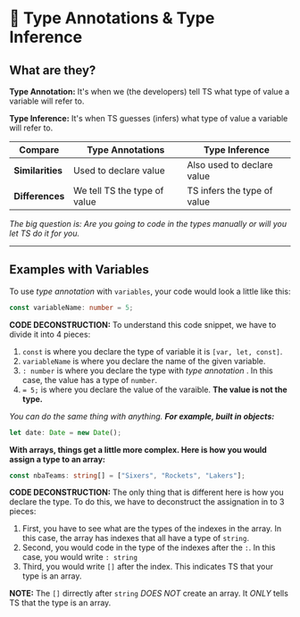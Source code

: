 # 📼  Type Annotations & Type Inference
## What are they?

__Type Annotation:__ It's when we (the developers) tell TS what type of value a variable will refer to.

__Type Inference:__ It's when TS guesses (infers) what type of value a variable will refer to.

| Compare          | Type Annotations             | Type Inference              |
| ---------------- | ---------------------------- | --------------------------- |
| __Similarities__ | Used to declare value        | Also used to declare value  |
| __Differences__  | We tell TS the type of value | TS infers the type of value |
  
_The big question is: Are you going to code in the types manually or will you let TS do it for you._

---

## Examples with Variables

To use _type annotation_ with `variables`, your code would look a little like this:
```ts
const variableName: number = 5;
```
__CODE DECONSTRUCTION:__ To understand this code snippet, we have to divide it into 4 pieces:  
1. `const` is where you declare the type of variable it is `[var, let, const]`.
2. `variableName` is where you declare the name of the given variable.
3. `: number` is where you declare the type with _type annotation_ . In this case, the value has a type of `number`.
4. `= 5;` is where you declare the value of the varaible. __The value is not the type.__

_You can do the same thing with anything. **For example, built in objects:**_

```ts
let date: Date = new Date();
```
__With arrays, things get a little more complex. Here is how you would assign a type to an array:__

```ts
const nbaTeams: string[] = ["Sixers", "Rockets", "Lakers"];
```
__CODE DECONSTRUCTION:__ The only thing that is different here is how you declare the type. To do this, we have to deconstruct the assignation in to 3 pieces:
1. First, you have to see what are the types of the indexes in the array. In this case, the array has indexes that all have a type of `string`.
2. Second, you would code in the type of the indexes after the `:`. In this case, you would write `: string`
3. Third, you would write `[]` after the index. This indicates TS that your type is an array.  


__NOTE:__ The `[]` dirrectly after `string` _DOES NOT_ create an array. It _ONLY_ tells TS that the type is an array.


